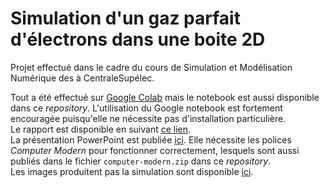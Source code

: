 # Simulation d'un gaz parfait d'électrons dans une boite 2D

Projet effectué dans le cadre du cours de Simulation et Modélisation Numérique  des à CentraleSupélec.

Tout a été effectué sur [Google Colab](https://colab.research.google.com/drive/11O2JB5RWZ8ODEAWr3wCPqffVzT4-XI-C?usp=sharing) mais le notebook est aussi disponible dans ce _repository_. L'utilisation du Google notebook est fortement encouragée puisqu'elle ne nécessite pas d'installation particulière.\
Le rapport est disponible en suivant [ce lien](https://drive.google.com/file/d/13GS3o0XTIsnAX_it2j6j0Gu5GpZ0ioVx/view?usp=sharing).\
La présentation PowerPoint est publiée [ici](https://docs.google.com/presentation/d/1543_jmB8cSDq-Gt0pbHDlkzj_IxiCdK9/edit?usp=sharing&ouid=101840918524892994298&rtpof=true&sd=true). Elle nécessite les polices _Computer Modern_ pour fonctionner correctement, lesquels sont aussi publiés dans le fichier `computer-modern.zip` dans ce _repository_.\
Les images produitent pas la simulation sont disponible [ici](https://drive.google.com/drive/folders/17mHZJ2QDRhgV3YhNvAH6ZR9W-_bVINx0?usp=sharing).
